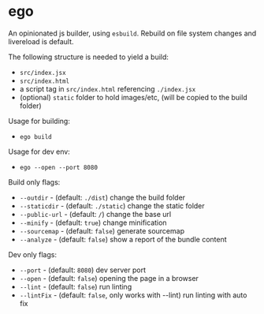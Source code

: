 # ego

An opinionated js builder, using `esbuild`. Rebuild on file system changes and livereload is default.

The following structure is needed to yield a build:
- `src/index.jsx`
- `src/index.html`
- a script tag in `src/index.html` referencing `./index.jsx`
- (optional) `static` folder to hold images/etc, (will be copied to the build folder)

Usage for building:
- `ego build`

Usage for dev env:
- `ego --open --port 8080`

Build only flags:
- `--outdir` - (default: `./dist`) change the build folder
- `--staticdir` - (default: `./static`) change the static folder
- `--public-url` - (default: `/`) change the base url
- `--minify` - (default: `true`) change minification
- `--sourcemap` - (default: `false`) generate sourcemap
- `--analyze` - (default: `false`) show a report of the bundle content

Dev only flags:
- `--port` - (default: `8080`) dev server port
- `--open` - (default: `false`) opening the page in a browser
- `--lint` - (default: `false`) run linting
- `--lintFix` - (default: `false`, only works with --lint) run linting with auto fix
